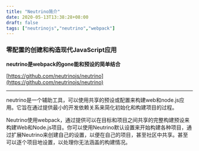 ```yaml
---
title: "Neutrino简介"
date: 2020-05-13T13:38:28+08:00
draft: false
tags: ["neutrinojs","neutrino","webpack"]
---
```

### 零配置的创建和构造现代JavaScript应用
**neutrino是webpack的gone能和预设的简单结合**

[https://github.com/neutrinojs/neutrino](https://github.com/neutrinojs/neutrino)

***
neutrino是一个辅助工具，可以使用共享的预设或配置来构建web和node.js应用。它旨在通过提供最小的开发依赖关系来简化初始化和构建项目的过程。

Neutrino使用webpack，通过提供可以在目标和项目之间共享的完整构建预设来构建Web和Node.js项目。你可以使用Neutrino默认设置来开始构建各种项目，通过扩展Neutrino来创建自己的设置，以便在自己的项目，甚至社区中共享。甚至可以逐个项目地设置，以处理你无法涵盖的构建情况。